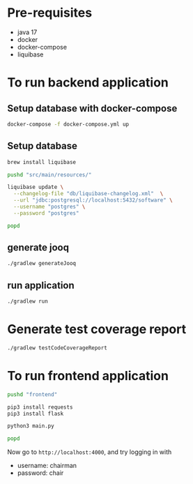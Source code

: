 # Pre-requisites
- java 17
- docker
- docker-compose
- liquibase

# To run backend application

## Setup database with docker-compose
```bash
docker-compose -f docker-compose.yml up
```
## Setup database
```bash
brew install liquibase

pushd "src/main/resources/"

liquibase update \
  --changelog-file "db/liquibase-changelog.xml"  \
  --url "jdbc:postgresql://localhost:5432/software" \
  --username "postgres" \
  --password "postgres"

popd
```

## generate jooq
```bash
./gradlew generateJooq
```

## run application
```bash
./gradlew run
```

# Generate test coverage report
```bash
./gradlew testCodeCoverageReport
```

# To run frontend application
```bash
pushd "frontend"

pip3 install requests
pip3 install flask

python3 main.py

popd
```

Now go to `http://localhost:4000`, and try logging in with

- username: chairman
- password: chair

